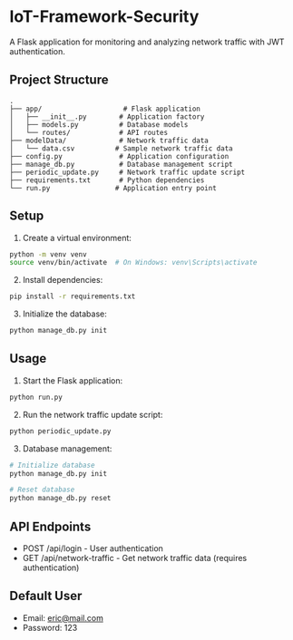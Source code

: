 # IoT-Framework-Security

A Flask application for monitoring and analyzing network traffic with JWT authentication.

## Project Structure

```
.
├── app/                    # Flask application
│   ├── __init__.py        # Application factory
│   ├── models.py          # Database models
│   └── routes/            # API routes
├── modelData/             # Network traffic data
│   └── data.csv          # Sample network traffic data
├── config.py              # Application configuration
├── manage_db.py           # Database management script
├── periodic_update.py     # Network traffic update script
├── requirements.txt       # Python dependencies
└── run.py                # Application entry point
```

## Setup

1. Create a virtual environment:
```bash
python -m venv venv
source venv/bin/activate  # On Windows: venv\Scripts\activate
```

2. Install dependencies:
```bash
pip install -r requirements.txt
```

3. Initialize the database:
```bash
python manage_db.py init
```

## Usage

1. Start the Flask application:
```bash
python run.py
```

2. Run the network traffic update script:
```bash
python periodic_update.py
```

3. Database management:
```bash
# Initialize database
python manage_db.py init

# Reset database
python manage_db.py reset
```

## API Endpoints

- POST /api/login - User authentication
- GET /api/network-traffic - Get network traffic data (requires authentication)

## Default User

- Email: eric@mail.com
- Password: 123